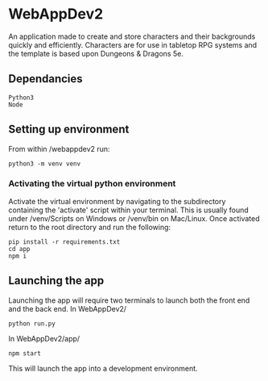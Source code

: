 # WebAppDev2
An application made to create and store characters and their backgrounds quickly and efficiently. Characters are for use in tabletop RPG systems and the template is based upon Dungeons & Dragons 5e.

## Dependancies
```
Python3
Node
```
## Setting up environment
From within /webappdev2 run:
```
python3 -m venv venv
```
### Activating the virtual python environment
Activate the virtual environment by navigating to the subdirectory containing the 'activate' script within your terminal.
This is usually found under /venv/Scripts on Windows or /venv/bin on Mac/Linux.
Once activated return to the root directory and run the following:
```
pip install -r requirements.txt
cd app
npm i
```
## Launching the app
Launching the app will require two terminals to launch both the front end and the back end.
In WebAppDev2/
```
python run.py
```
In WebAppDev2/app/
```
npm start
```
This will launch the app into a development environment.
